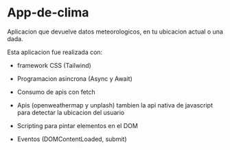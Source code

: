 # App-de-clima
Aplicacion que devuelve datos meteorologicos, en tu ubicacion actual o una dada.

Esta aplicacion fue realizada con:
- framework CSS (Tailwind)

- Programacion asincrona (Async y Await)
- Consumo de apis con fetch 
- Apis (openweathermap y unplash) tambien la api nativa de javascript para detectar la ubicacion del usuario
- Scripting para pintar elementos en el DOM
- Eventos (DOMContentLoaded, submit)
